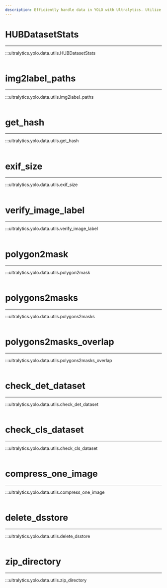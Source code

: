 ```yaml
---
description: Efficiently handle data in YOLO with Ultralytics. Utilize HUBDatasetStats and customize dataset_SSDD with these data utility functions.
---
```


# HUBDatasetStats
---
:::ultralytics.yolo.data.utils.HUBDatasetStats
<br><br>

# img2label_paths
---
:::ultralytics.yolo.data.utils.img2label_paths
<br><br>

# get_hash
---
:::ultralytics.yolo.data.utils.get_hash
<br><br>

# exif_size
---
:::ultralytics.yolo.data.utils.exif_size
<br><br>

# verify_image_label
---
:::ultralytics.yolo.data.utils.verify_image_label
<br><br>

# polygon2mask
---
:::ultralytics.yolo.data.utils.polygon2mask
<br><br>

# polygons2masks
---
:::ultralytics.yolo.data.utils.polygons2masks
<br><br>

# polygons2masks_overlap
---
:::ultralytics.yolo.data.utils.polygons2masks_overlap
<br><br>

# check_det_dataset
---
:::ultralytics.yolo.data.utils.check_det_dataset
<br><br>

# check_cls_dataset
---
:::ultralytics.yolo.data.utils.check_cls_dataset
<br><br>

# compress_one_image
---
:::ultralytics.yolo.data.utils.compress_one_image
<br><br>

# delete_dsstore
---
:::ultralytics.yolo.data.utils.delete_dsstore
<br><br>

# zip_directory
---
:::ultralytics.yolo.data.utils.zip_directory
<br><br>
